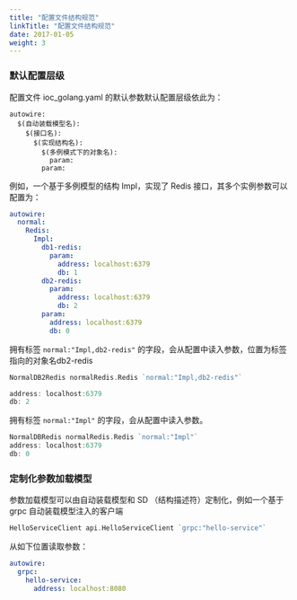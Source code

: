 ```yaml
---
title: "配置文件结构规范"
linkTitle: "配置文件结构规范"
date: 2017-01-05
weight: 3
---
```


### 默认配置层级

配置文件 ioc_golang.yaml 的默认参数默认配置层级依此为：

```
autowire:
  $(自动装载模型名):
    $(接口名):
      $(实现结构名):
        $(多例模式下的对象名):
          param:
        param:
```



例如，一个基于多例模型的结构 Impl，实现了 Redis 接口，其多个实例参数可以配置为：

```yaml
autowire:
  normal:
    Redis:
      Impl:
        db1-redis:
          param:
            address: localhost:6379
            db: 1
        db2-redis:
          param:
            address: localhost:6379
            db: 2
        param:
          address: localhost:6379
          db: 0
```

拥有标签 `normal:"Impl,db2-redis"` 的字段，会从配置中读入参数，位置为标签指向的对象名db2-redis

```go
NormalDB2Redis normalRedis.Redis `normal:"Impl,db2-redis"`

address: localhost:6379
db: 2
```

拥有标签 `normal:"Impl"` 的字段，会从配置中读入参数。

```go
NormalDBRedis normalRedis.Redis `normal:"Impl"`
address: localhost:6379
db: 0
```

### 定制化参数加载模型

参数加载模型可以由自动装载模型和 SD （结构描述符）定制化，例如一个基于 grpc 自动装载模型注入的客户端

```go
HelloServiceClient api.HelloServiceClient `grpc:"hello-service"`
```

从如下位置读取参数：

```yaml
autowire:
  grpc:
    hello-service:
      address: localhost:8080
```



